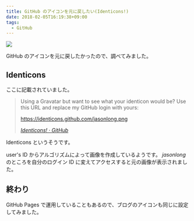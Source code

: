 ```yaml
---
title: GitHub のアイコンを元に戻したい(Identicons!)
date: 2018-02-05T16:19:38+09:00
tags:
  - GitHub
---
```


![](/img/87-01.png)

GitHub のアイコンを元に戻したかったので、調べてみました。

<!--more-->

## Identicons

ここに記載されていました。

> Using a Gravatar but want to see what your identicon would be? Use this URL and replace my GitHub login with yours:
>
> https://identicons.github.com/jasonlong.png
>
> <cite>[Identicons! · GitHub](https://github.com/blog/1586-identicons)</cite>

Identicons というそうです。

user's ID からアルゴリズムによって画像を作成しているようです。
*jasonlong* のところを自分のログイン ID に変えてアクセスすると元の画像が表示されました。

## 終わり

GitHub Pages で運用していることもあるので、ブログのアイコンも同じに設定してみました。
